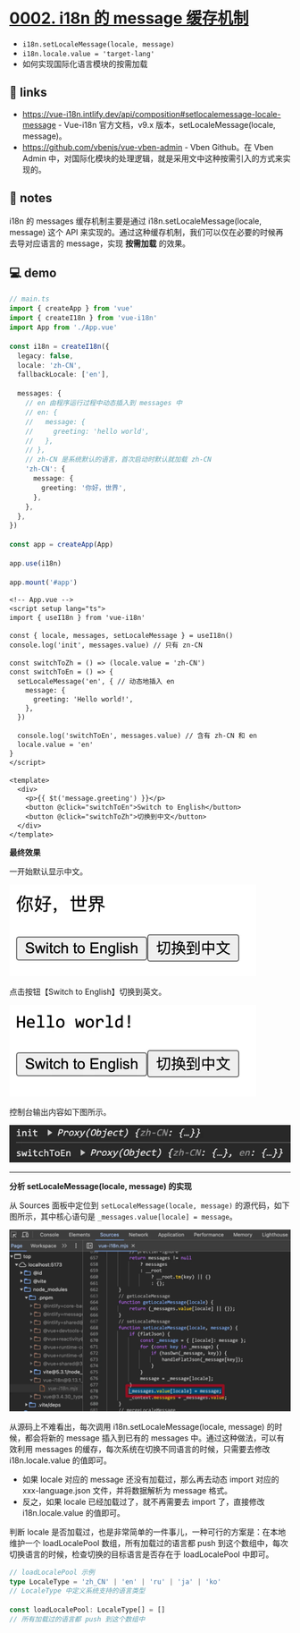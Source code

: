 # [0002. i18n 的 message 缓存机制](https://github.com/Tdahuyou/i18n/tree/main/0002.%20i18n%20%E7%9A%84%20message%20%E7%BC%93%E5%AD%98%E6%9C%BA%E5%88%B6)

- `i18n.setLocaleMessage(locale, message)`
- `i18n.locale.value = 'target-lang'`
- 如何实现国际化语言模块的按需加载

## 🔗 links

- https://vue-i18n.intlify.dev/api/composition#setlocalemessage-locale-message - Vue-i18n 官方文档，v9.x 版本，setLocaleMessage(locale, message)。
- https://github.com/vbenjs/vue-vben-admin - Vben Github。在 Vben Admin 中，对国际化模块的处理逻辑，就是采用文中这种按需引入的方式来实现的。

## 📒 notes

i18n 的 messages 缓存机制主要是通过 i18n.setLocaleMessage(locale, message) 这个 API 来实现的。通过这种缓存机制，我们可以仅在必要的时候再去导对应语言的 message，实现 **按需加载** 的效果。

## 💻 demo

```ts
// main.ts
import { createApp } from 'vue'
import { createI18n } from 'vue-i18n'
import App from './App.vue'

const i18n = createI18n({
  legacy: false,
  locale: 'zh-CN',
  fallbackLocale: ['en'],

  messages: {
    // en 由程序运行过程中动态插入到 messages 中
    // en: {
    //   message: {
    //     greeting: 'hello world',
    //   },
    // },
    // zh-CN 是系统默认的语言，首次启动时默认就加载 zh-CN
    'zh-CN': {
      message: {
        greeting: '你好，世界',
      },
    },
  },
})

const app = createApp(App)

app.use(i18n)

app.mount('#app')
```

```vue
<!-- App.vue -->
<script setup lang="ts">
import { useI18n } from 'vue-i18n'

const { locale, messages, setLocaleMessage } = useI18n()
console.log('init', messages.value) // 只有 zn-CN

const switchToZh = () => (locale.value = 'zh-CN')
const switchToEn = () => {
  setLocaleMessage('en', { // 动态地插入 en
    message: {
      greeting: 'Hello world!',
    },
  })

  console.log('switchToEn', messages.value) // 含有 zh-CN 和 en
  locale.value = 'en'
}
</script>

<template>
  <div>
    <p>{{ $t('message.greeting') }}</p>
    <button @click="switchToEn">Switch to English</button>
    <button @click="switchToZh">切换到中文</button>
  </div>
</template>
```

**最终效果**

一开始默认显示中文。

![](md-imgs/2024-10-04-16-07-38.png)

点击按钮【Switch to English】切换到英文。

![](md-imgs/2024-10-04-16-07-44.png)

控制台输出内容如下图所示。

![](md-imgs/2024-10-04-16-07-49.png)

---

**分析 setLocaleMessage(locale, message) 的实现**

从 Sources 面板中定位到 `setLocaleMessage(locale, message)` 的源代码，如下图所示，其中核心语句是 `_messages.value[locale] = message`。

![](md-imgs/2024-10-04-16-08-17.png)

从源码上不难看出，每次调用 i18n.setLocaleMessage(locale, message) 的时候，都会将新的 message 插入到已有的 messages 中。通过这种做法，可以有效利用 messages 的缓存，每次系统在切换不同语言的时候，只需要去修改 i18n.locale.value 的值即可。

- 如果 locale 对应的 message 还没有加载过，那么再去动态 import 对应的 xxx-language.json 文件，并将数据解析为 message 格式。
- 反之，如果 locale 已经加载过了，就不再需要去 import 了，直接修改 i18n.locale.value 的值即可。

判断 locale 是否加载过，也是非常简单的一件事儿，一种可行的方案是：在本地维护一个 loadLocalePool 数组，所有加载过的语言都 push 到这个数组中，每次切换语言的时候，检查切换的目标语言是否存在于 loadLocalePool 中即可。

```ts
// loadLocalePool 示例
type LocaleType = 'zh_CN' | 'en' | 'ru' | 'ja' | 'ko'
// LocaleType 中定义系统支持的语言类型

const loadLocalePool: LocaleType[] = []
// 所有加载过的语言都 push 到这个数组中
```